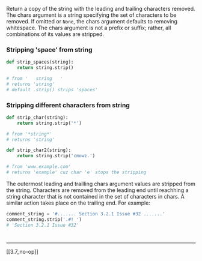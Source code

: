 Return a copy of the string with the leading and trailing characters removed.
The chars argument is a string specifying the set of characters to be removed. If omitted or `None`, the chars argument defaults to removing whitespace.
The chars argument is not a prefix or suffix; rather, all combinations of its values are stripped.

### Stripping 'space' from string

``` python
def strip_spaces(string):
	return string.strip()

# from '   string   '
# returns 'string'
# default .strip() strips 'spaces'
```

### Stripping different characters from string

``` python
def strip_char(string):
	return string.strip('*')

# from '*string*'
# returns 'string'

def strip_char2(string):
	return string.strip('cmowz.')

# from 'www.example.com'
# returns 'example' cuz char 'e' stops the stripping
```

The outermost leading and trailling chars argument values are stripped from the string. 
Characters are removed from the leading end until reachhing a string character that is not contained in the set of characters in chars. A similar action takes place on the trailing end. For example:

``` python
comment_string = '#....... Section 3.2.1 Issue #32 .......'
comment_string.strip('.#! ')
# 'Section 3.2.1 Issue #32'
```

# 
---
[[3.7_no-op]]